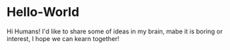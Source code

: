 # Hello-World
Hi Humans!
I'd like to share some of ideas in my brain, mabe it is boring or interest, I hope we can kearn together!
